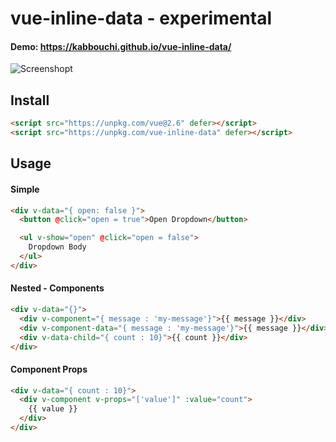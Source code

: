 # vue-inline-data - experimental

#### Demo: https://kabbouchi.github.io/vue-inline-data/

![Screenshopt](https://kabbouchi.github.io/vue-inline-data/screenshot.png)

## Install

```html
<script src="https://unpkg.com/vue@2.6" defer></script>
<script src="https://unpkg.com/vue-inline-data" defer></script>
```

## Usage

#### Simple

```html
<div v-data="{ open: false }">
  <button @click="open = true">Open Dropdown</button>

  <ul v-show="open" @click="open = false">
    Dropdown Body
  </ul>
</div>
```

#### Nested - Components

```html
<div v-data="{}">
  <div v-component="{ message : 'my-message'}">{{ message }}</div>
  <div v-component-data="{ message : 'my-message'}">{{ message }}</div>
  <div v-data-child="{ count : 10}">{{ count }}</div>
</div>
```

#### Component Props

```html
<div v-data="{ count : 10}">
  <div v-component v-props="['value']" :value="count">
    {{ value }}
  </div>
</div>
```
